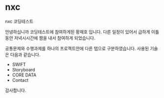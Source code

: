 # nxc
nxc 코딩테스트

안녕하십니까 코딩테스트에 참여하게된 황재호 입니다.
다른 일정이 있어서 급하게 이틀동안 저녁시시간에 짬을 내서 참여하게 되었습니다. 

공통문제와 수행과제를 하나의 프로젝트안에 다른 탭으로 구분하였습니다.
사용된 기술은 다음과 같습니다.
- SWIFT
- Storyboard
- CORE DATA
- Contact

감사합니다.
